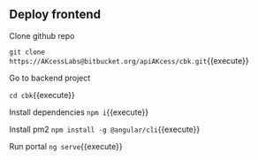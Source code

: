 ## Deploy frontend

Clone github repo

`git clone https://AKcessLabs@bitbucket.org/apiAKcess/cbk.git`{{execute}}

Go to backend project 

`cd cbk`{{execute}}

Install dependencies 
`npm i`{{execute}}

Install pm2 
`npm install -g @angular/cli`{{execute}}

Run portal
`ng serve`{{execute}}